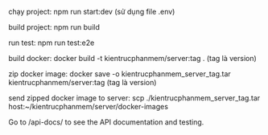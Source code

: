 chạy project: npm run start:dev (sử dụng file .env)

build project: npm run build

run test: npm run test:e2e

build docker: docker build -t kientrucphanmem/server:tag . (tag là version)

zip docker image: docker save -o kientrucphanmem_server_tag.tar kientrucphanmem/server:tag (tag là version)

send zipped docker image to server: scp ./kientrucphanmem_server_tag.tar host:~/kientrucphanmem/server/docker-images

Go to /api-docs/ to see the API documentation and testing.
